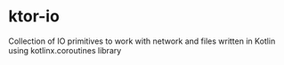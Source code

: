 # ktor-io
Collection of IO primitives to work with network and files written in Kotlin using kotlinx.coroutines library
